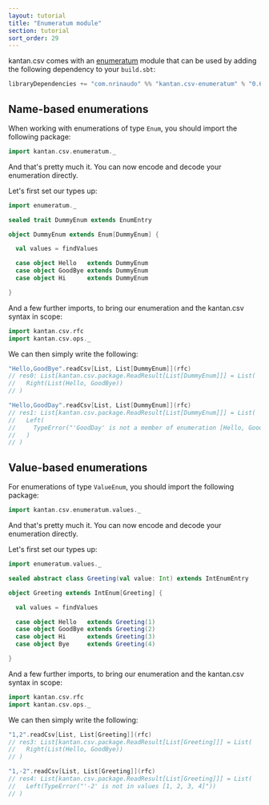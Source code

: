 ```yaml
---
layout: tutorial
title: "Enumeratum module"
section: tutorial
sort_order: 29
---
```

kantan.csv comes with an [enumeratum](https://github.com/lloydmeta/enumeratum) module that can be used
by adding the following dependency to your `build.sbt`:

```scala
libraryDependencies += "com.nrinaudo" %% "kantan.csv-enumeratum" % "0.6.0"
```

## Name-based enumerations

When working with enumerations of type `Enum`, you should import the following package:

```scala
import kantan.csv.enumeratum._
```

And that's pretty much it. You can now encode and decode your enumeration directly.

Let's first set our types up:

```scala
import enumeratum._

sealed trait DummyEnum extends EnumEntry

object DummyEnum extends Enum[DummyEnum] {

  val values = findValues

  case object Hello   extends DummyEnum
  case object GoodBye extends DummyEnum
  case object Hi      extends DummyEnum

}
```

And a few further imports, to bring our enumeration and the kantan.csv syntax in scope:

```scala
import kantan.csv.rfc
import kantan.csv.ops._
```


We can then simply write the following:

```scala
"Hello,GoodBye".readCsv[List, List[DummyEnum]](rfc)
// res0: List[kantan.csv.package.ReadResult[List[DummyEnum]]] = List(
//   Right(List(Hello, GoodBye))
// )

"Hello,GoodDay".readCsv[List, List[DummyEnum]](rfc)
// res1: List[kantan.csv.package.ReadResult[List[DummyEnum]]] = List(
//   Left(
//     TypeError("'GoodDay' is not a member of enumeration [Hello, GoodBye, Hi]")
//   )
// )
```



## Value-based enumerations

For enumerations of type `ValueEnum`, you should import the following package:

```scala
import kantan.csv.enumeratum.values._
```

And that's pretty much it. You can now encode and decode your enumeration directly.

Let's first set our types up:

```scala
import enumeratum.values._

sealed abstract class Greeting(val value: Int) extends IntEnumEntry

object Greeting extends IntEnum[Greeting] {

  val values = findValues

  case object Hello   extends Greeting(1)
  case object GoodBye extends Greeting(2)
  case object Hi      extends Greeting(3)
  case object Bye     extends Greeting(4)

}
```

And a few further imports, to bring our enumeration and the kantan.csv syntax in scope:

```scala
import kantan.csv.rfc
import kantan.csv.ops._
```

We can then simply write the following:

```scala
"1,2".readCsv[List, List[Greeting]](rfc)
// res3: List[kantan.csv.package.ReadResult[List[Greeting]]] = List(
//   Right(List(Hello, GoodBye))
// )

"1,-2".readCsv[List, List[Greeting]](rfc)
// res4: List[kantan.csv.package.ReadResult[List[Greeting]]] = List(
//   Left(TypeError("'-2' is not in values [1, 2, 3, 4]"))
// )
```
